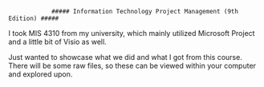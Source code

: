                 ##### Information Technology Project Management (9th Edition) #####
                
I took MIS 4310 from my university, which mainly utilized Microsoft Project and a little bit of Visio as well.

Just wanted to showcase what we did and what I got from this course. There will be some raw files, so these can be viewed within your computer and explored upon.

